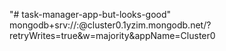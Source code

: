 "# task-manager-app-but-looks-good" 
mongodb+srv://<lucy>:<liklik123>@cluster0.1yzim.mongodb.net/?retryWrites=true&w=majority&appName=Cluster0